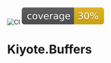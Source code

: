 ![CI](https://github.com/kiyote/Kiyote.Buffers/actions/workflows/ci.yml/badge.svg?branch=main)
![coverage](https://github.com/kiyote/Kiyote.Buffers/blob/badges/.badges/main/coverage.svg?raw=true)

# Kiyote.Buffers
